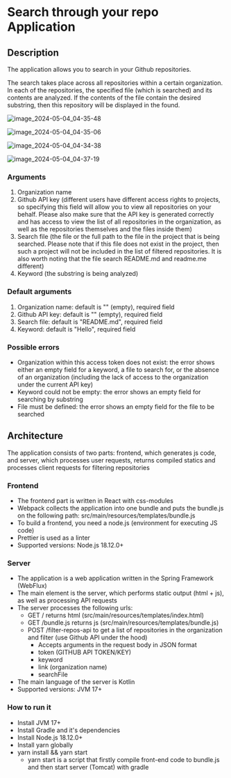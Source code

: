 # Search through your repo Application

## Description
The application allows you to search in your Github repositories.

The search takes place across all repositories within a certain organization. In each of the repositories, the specified file (which is searched) and its contents are analyzed. If the contents of the file contain the desired substring, then this repository will be displayed in the found.

![image_2024-05-04_04-35-48](https://github.com/Fant1k34/JB-YouTrack/assets/45245696/87aad31a-03b7-43f9-aad0-513cd834f1d4)

![image_2024-05-04_04-35-06](https://github.com/Fant1k34/JB-YouTrack/assets/45245696/17471542-5628-45d9-a35c-9892d44aa794)

![image_2024-05-04_04-34-38](https://github.com/Fant1k34/JB-YouTrack/assets/45245696/acad2d4b-ca84-4596-863c-585939537973)

![image_2024-05-04_04-37-19](https://github.com/Fant1k34/JB-YouTrack/assets/45245696/f75ed220-d895-477d-a39a-386d3cfaaa08)


### Arguments
1. Organization name
2. Github API key (different users have different access rights to projects, so specifying this field will allow you to view all repositories on your behalf. Please also make sure that the API key is generated correctly and has access to view the list of all repositories in the organization, as well as the repositories themselves and the files inside them)
3. Search file (the file or the full path to the file in the project that is being searched. Please note that if this file does not exist in the project, then such a project will not be included in the list of filtered repositories. It is also worth noting that the file search README.md and readme.me different)
4. Keyword (the substring is being analyzed)

### Default arguments
1. Organization name: default is "" (empty), required field
2. Github API key: default is "" (empty), required field
3. Search file: default is "README.md", required field
4. Keyword: default is "Hello", required field

### Possible errors
- Organization within this access token does not exist: the error shows either an empty field for a keyword, a file to search for, or the absence of an organization (including the lack of access to the organization under the current API key)
- Keyword could not be empty: the error shows an empty field for searching by substring
- File must be defined: the error shows an empty field for the file to be searched

## Architecture
The application consists of two parts: frontend, which generates js code, and server, which processes user requests, returns compiled statics and processes client requests for filtering repositories

### Frontend
- The frontend part is written in React with css-modules
- Webpack collects the application into one bundle and puts the bundle.js on the following path: src/main/resources/templates/bundle.js
- To build a frontend, you need a node.js (environment for executing JS code)
- Prettier is used as a linter
- Supported versions: Node.js 18.12.0+

### Server
- The application is a web application written in the Spring Framework (WebFlux)
- The main element is the server, which performs static output (html + js), as well as processing API requests
- The server processes the following urls:
  - GET /  returns html (src/main/resources/templates/index.html)
  - GET /bundle.js  returns js (src/main/resources/templates/bundle.js)
  - POST /filter-repos-api  to get a list of repositories in the organization and filter (use Github API under the hood)
    - Accepts arguments in the request body in JSON format
    - token (GITHUB API TOKEN/KEY)
    - keyword
    - link (organization name)
    - searchFile
- The main language of the server is Kotlin
- Supported versions: JVM 17+

### How to run it
- Install JVM 17+
- Install Gradle and it's dependencies
- Install Node.js 18.12.0+
- Install yarn globally
- yarn install && yarn start
  - yarn start is a script that firstly compile front-end code to bundle.js and then start server (Tomcat) with gradle
